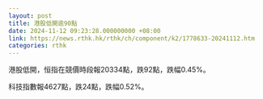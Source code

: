 ```yaml
---
layout: post
title: 港股低開逾90點
date: 2024-11-12 09:23:28.000000000 +08:00
link: https://news.rthk.hk/rthk/ch/component/k2/1778633-20241112.htm
categories: rthk
---
```


港股低開，恒指在競價時段報20334點，跌92點，跌幅0.45%。

科技指數報4627點，跌24點，跌幅0.52%。
